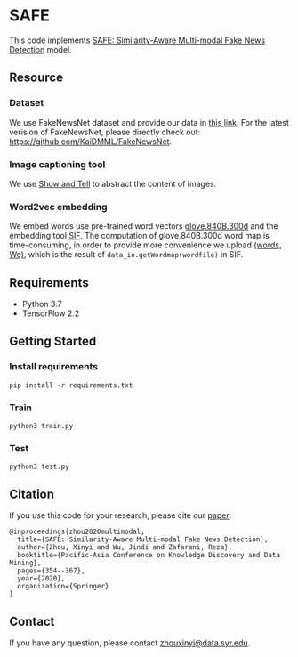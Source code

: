 # SAFE
This code implements [SAFE: Similarity-Aware Multi-modal Fake News Detection](https://link.springer.com/chapter/10.1007/978-3-030-47436-2_27) model.

## Resource 
### Dataset
We use FakeNewsNet dataset and provide our data in [this link](https://drive.google.com/drive/folders/1gSx4S9i6Haul4TQRkoNQtj3sRHVwGFQ3?usp=sharing). For the latest verision of FakeNewsNet, please directly check out: https://github.com/KaiDMML/FakeNewsNet.
### Image captioning tool
We use [Show and Tell](https://github.com/nikhilmaram/Show_and_Tell) to abstract the content of images.
### Word2vec embedding
We embed words use pre-trained word vectors [glove.840B.300d](https://github.com/stanfordnlp/GloVe) and the embedding tool [SIF](https://github.com/PrincetonML/SIF). The computation of glove.840B.300d word map is time-consuming, in order to provide more convenience we upload [(words, We)](https://drive.google.com/drive/folders/1yJSwmx7kpmEHvJ5OTt5mdF9FtFxs4Mqd?usp=sharing), which is the result of `data_io.getWordmap(wordfile)` in SIF. 


## Requirements
- Python 3.7
- TensorFlow 2.2

## Getting Started

### Install requirements
```
pip install -r requirements.txt
```

### Train
```
python3 train.py
```


### Test
```
python3 test.py
```

## Citation
If you use this code for your research, please cite our [paper](https://link.springer.com/chapter/10.1007/978-3-030-47436-2_27):
```
@inproceedings{zhou2020multimodal,
  title={SAFE: Similarity-Aware Multi-modal Fake News Detection},
  author={Zhou, Xinyi and Wu, Jindi and Zafarani, Reza},
  booktitle={Pacific-Asia Conference on Knowledge Discovery and Data Mining},
  pages={354--367},
  year={2020},
  organization={Springer}
}
```

## Contact
If you have any question, please contact zhouxinyi@data.syr.edu.


